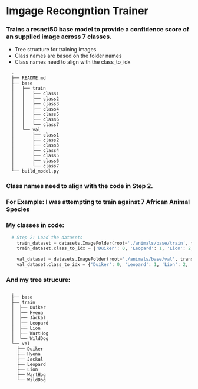 # Imgage Recongntion Trainer
### Trains a resnet50 base model to provide a confidence score of an supplied image across 7 classes.

* Tree structure for training images
* Class names are based on the folder names
* Class names need to align with the class_to_idx
```
  .
  ├── README.md
  ├── base
  │   ├── train
  │   │   ├── class1
  │   │   ├── class2
  │   │   ├── class3
  │   │   ├── class4
  │   │   ├── class5
  │   │   ├── class6
  │   │   └── class7
  │   └── val
  │       ├── class1
  │       ├── class2
  │       ├── class3
  │       ├── class4
  │       ├── class5
  │       ├── class6
  │       └── class7
  └── build_model.py
```

### Class names need to align with the code in Step 2.
### For Example: I was attempting to train against 7 African Animal Species 


### My classes in code:

```python
  # Step 2: Load the datasets
    train_dataset = datasets.ImageFolder(root='./animals/base/train', transform=transform )
    train_dataset.class_to_idx = {'Duiker': 0, 'Leopard': 1, 'Lion': 2, 'WildDog': 3, 'Hyena': 4, 'WartHog': 5, 'Jackal': 6}

    val_dataset = datasets.ImageFolder(root='./animals/base/val', transform=transform)
    val_dataset.class_to_idx = {'Duiker': 0, 'Leopard': 1, 'Lion': 2, 'WildDog': 3, 'Hyena': 4, 'WartHog': 5, 'Jackal': 
```    
### And my tree strucure:


```
  .
  ├── base
  ├── train
  │  ├── Duiker
  │  ├── Hyena
  │  ├── Jackal
  │  ├── Leopard
  │  ├── Lion
  │  ├── WartHog
  │  └── WildDog
  └── val
    ├── Duiker
    ├── Hyena
    ├── Jackal
    ├── Leopard
    ├── Lion
    ├── WartHog
    └── WildDog
```
